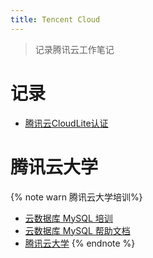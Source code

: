 ```yaml
---
title: Tencent Cloud
---
```


> 记录腾讯云工作笔记

# 记录

- [腾讯云CloudLite认证](/cloud/tencent/cloud_lite_mysql.html)

# 腾讯云大学

{% note warn 腾讯云大学培训%}

- [云数据库 MySQL 培训](https://cloud.tencent.com/edu/paths/series/MySQL)
- [云数据库 MySQL 帮助文档](https://cloud.tencent.com/document/product/236)
- [腾讯云大学](https://cloud.tencent.com/edu/learning) {% endnote %}

